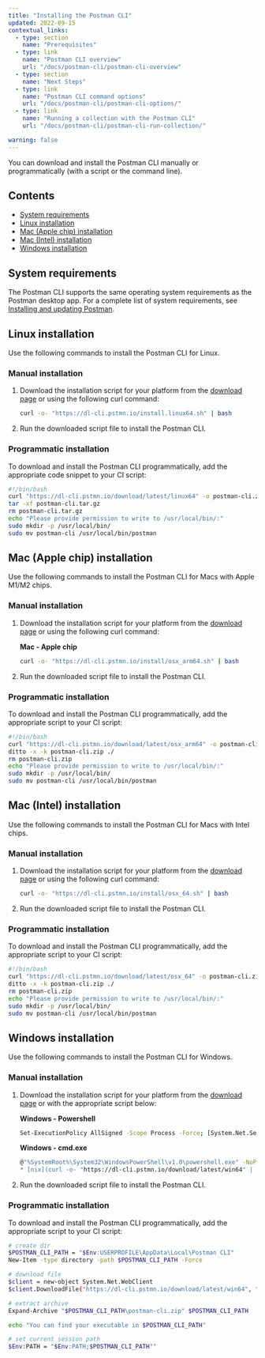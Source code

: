 ```yaml
---
title: "Installing the Postman CLI"
updated: 2022-09-15
contextual_links:
  - type: section
    name: "Prerequisites"
  - type: link
    name: "Postman CLI overview"
    url: "/docs/postman-cli/postman-cli-overview"
  - type: section
    name: "Next Steps"
  - type: link
    name: "Postman CLI command options"
    url: "/docs/postman-cli/postman-cli-options/"
  - type: link
    name: "Running a collection with the Postman CLI"
    url: "/docs/postman-cli/postman-cli-run-collection/"

warning: false
---
```


You can download and install the Postman CLI manually or programmatically (with a script or the command line).

## Contents

* [System requirements](#system-requirements)
* [Linux installation](#linux-installation)
* [Mac (Apple chip) installation](#mac-apple-chip-installation)
* [Mac (Intel) installation](#mac-intel-installation)
* [Windows installation](#windows-installation)

## System requirements

The Postman CLI supports the same operating system requirements as the Postman desktop app. For a complete list of system requirements, see [Installing and updating Postman](/docs/getting-started/installation-and-updates/).

## Linux installation

Use the following commands to install the Postman CLI for Linux.

### Manual installation

1. Download the installation script for your platform from the [download page](https://www.postman.com/downloads/) or using the following curl command:

    ``` bash
    curl -o- "https://dl-cli.pstmn.io/install.linux64.sh" | bash
    ```

1. Run the downloaded script file to install the Postman CLI.

### Programmatic installation

To download and install the Postman CLI programmatically, add the appropriate code snippet to your CI script:

``` bash
#!/bin/bash
curl "https://dl-cli.pstmn.io/download/latest/linux64" -o postman-cli.zip
tar -xf postman-cli.tar.gz
rm postman-cli.tar.gz
echo "Please provide permission to write to /usr/local/bin/:"
sudo mkdir -p /usr/local/bin/
sudo mv postman-cli /usr/local/bin/postman
```

## Mac (Apple chip) installation

Use the following commands to install the Postman CLI for Macs with Apple M1/M2 chips.

### Manual installation

1. Download the installation script for your platform from the [download page](https://www.postman.com/downloads/) or using the following curl command:

    **Mac - Apple chip**

    ``` bash
    curl -o- "https://dl-cli.pstmn.io/install/osx_arm64.sh" | bash
    ```

1. Run the downloaded script file to install the Postman CLI.

### Programmatic installation

To download and install the Postman CLI programmatically, add the appropriate script to your CI script:

``` bash
#!/bin/bash
curl "https://dl-cli.pstmn.io/download/latest/osx_arm64" -o postman-cli.zip
ditto -x -k postman-cli.zip ./
rm postman-cli.zip
echo "Please provide permission to write to /usr/local/bin/:"
sudo mkdir -p /usr/local/bin/
sudo mv postman-cli /usr/local/bin/postman
```

## Mac (Intel) installation

Use the following commands to install the Postman CLI for Macs with Intel chips.

### Manual installation

1. Download the installation script for your platform from the [download page](https://www.postman.com/downloads/) or using the following curl command:

    ``` bash
    curl -o- "https://dl-cli.pstmn.io/install/osx_64.sh" | bash
    ```

1. Run the downloaded script file to install the Postman CLI.

### Programmatic installation

To download and install the Postman CLI programmatically, add the appropriate script to your CI script:

``` bash
#!/bin/bash
curl "https://dl-cli.pstmn.io/download/latest/osx_64" -o postman-cli.zip
ditto -x -k postman-cli.zip ./
rm postman-cli.zip
echo "Please provide permission to write to /usr/local/bin/:"
sudo mkdir -p /usr/local/bin/
sudo mv postman-cli /usr/local/bin/postman
```

## Windows installation

Use the following commands to install the Postman CLI for Windows.

### Manual installation

1. Download the installation script for your platform from the [download page](https://www.postman.com/downloads/) or with the appropriate script below:

    **Windows - Powershell**

    ``` bash
    Set-ExecutionPolicy AllSigned -Scope Process -Force; [System.Net.ServicePointManager]::SecurityProtocol = [System.Net.ServicePointManager]::SecurityProtocol -bor 3072; iex ((New-Object System.Net.WebClient).DownloadString('https://dl-cli.pstmn.io/download/latest/install.win64.ps1')))
    ```

    **Windows - cmd.exe**

    ``` bash
    @"%SystemRoot%\System32\WindowsPowerShell\v1.0\powershell.exe" -NoProfile -InputFormat None -ExecutionPolicy AllSigned -Command "[System.Net.ServicePointManager]::SecurityProtocol = 3072; iex ((New-Object System.Net.WebClient).DownloadString('https://dl-cli.pstmn.io/download/latest/install.win64.ps1'))" && SET "PATH=%PATH%;C:\Postman CLI\")
    * [nix](curl -o- "https://dl-cli.pstmn.io/download/latest/win64" | bash
    ```

1. Run the downloaded script file to install the Postman CLI.

### Programmatic installation

To download and install the Postman CLI programmatically, add the appropriate script to your CI script:

``` bash
# create dir
$POSTMAN_CLI_PATH = "$Env:USERPROFILE\AppData\Local\Postman CLI"
New-Item -type directory -path $POSTMAN_CLI_PATH -Force

# download file
$client = new-object System.Net.WebClient
$client.DownloadFile("https://dl-cli.pstmn.io/download/latest/win64", "$POSTMAN_CLI_PATH\postman-cli.zip")

# extract archive
Expand-Archive "$POSTMAN_CLI_PATH\postman-cli.zip" $POSTMAN_CLI_PATH

echo "You can find your executable in $POSTMAN_CLI_PATH"

# set current session path
$Env:PATH = "$Env:PATH;$POSTMAN_CLI_PATH""
```
